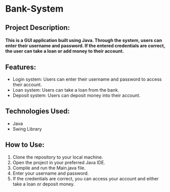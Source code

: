 # Bank-System
## Project Description:
#### This is a GUI application built using Java. Through the system, users can enter their username and password. If the entered credentials are correct, the user can take a loan or add money to their account.

## Features:
* Login system: Users can enter their username and password to access their account.
* Loan system: Users can take a loan from the bank.
* Deposit system: Users can deposit money into their account.
    
## Technologies Used:
* Java
* Swing Library
## How to Use:
1. Clone the repository to your local machine.
2. Open the project in your preferred Java IDE.
3. Compile and run the Main.java file.
4. Enter your username and password.
5. If the credentials are correct, you can access your account and either take a loan or deposit money.